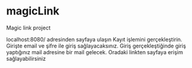 # magicLink
Magic link project

localhost:8080/ adresinden sayfaya ulaşın
Kayıt işlemini gerçekleştirin.
Girişte email ve şifre ile giriş sağlayacaksınız.
Giriş gerçekleştiğinde giriş yaptığınız mail adresine bir mail gelecek.
Oradaki linkten sayfaya erişim sağlayabilirsiniz
